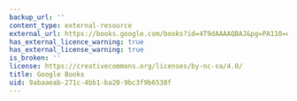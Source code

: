 ```yaml
---
backup_url: ''
content_type: external-resource
external_url: https://books.google.com/books?id=4T9dAAAAQBAJ&pg=PA110=onepage#v=onepage&q&f=false
has_external_licence_warning: true
has_external_license_warning: true
is_broken: ''
license: https://creativecommons.org/licenses/by-nc-sa/4.0/
title: Google Books
uid: 9abaaeab-271c-4bb1-ba20-9bc3f9b6538f
---
```


